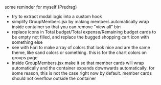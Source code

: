 some reminder for myself (Predrag)

- try to extract modal logic into a custom hook
- simplify GroupMembers.jsx by making members automatically wrap inside container so that you can remove "view all" btn
- replace icons in Total budget/Total expense/Remaining budget cards to be empty not filled, and replace the bugged shopping cart icon with something else
- see with Fari to make array of colors that look nice and are the same theme, like sand colors or something. this is for the chart colors on groups page
- inside GroupMembers.jsx make it so that member cards will wrap automatically and the container expands downwards automatically. for some reason, this is not the case right now by default. member cards should not overflow outside the container

